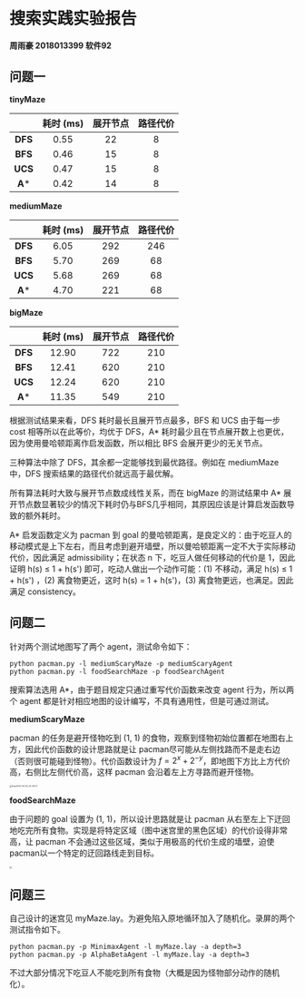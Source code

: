 # 搜索实践实验报告

**周雨豪  2018013399  软件92**



## 问题一

**tinyMaze**

|         | 耗时 (ms) | 展开节点 | 路径代价 |
| :-----: | :-------: | :------: | :------: |
| **DFS** |   0.55    |    22    |    8     |
| **BFS** |   0.46    |    15    |    8     |
| **UCS** |   0.47    |    15    |    8     |
| **A***  |   0.42    |    14    |    8     |

**mediumMaze**

|         | 耗时 (ms) | 展开节点 | 路径代价 |
| :-----: | :-------: | :------: | :------: |
| **DFS** |   6.05    |   292    |   246    |
| **BFS** |   5.70    |   269    |    68    |
| **UCS** |   5.68    |   269    |    68    |
| **A***  |   4.70    |   221    |    68    |

**bigMaze**

|         | 耗时 (ms) | 展开节点 | 路径代价 |
| :-----: | :-------: | :------: | :------: |
| **DFS** |   12.90   |   722    |   210    |
| **BFS** |   12.41   |   620    |   210    |
| **UCS** |   12.24   |   620    |   210    |
| **A***  |   11.35   |   549    |   210    |

根据测试结果来看，DFS 耗时最长且展开节点最多，BFS 和 UCS 由于每一步 cost 相等所以在此等价，均优于 DFS，A* 耗时最少且在节点展开数上也更优，因为使用曼哈顿距离作启发函数，所以相比 BFS 会展开更少的无关节点。

三种算法中除了 DFS，其余都一定能够找到最优路径。例如在 mediumMaze 中，DFS 搜索结果的路径代价就远高于最优解。

所有算法耗时大致与展开节点数成线性关系，而在 bigMaze 的测试结果中 A* 展开节点数显著较少的情况下耗时仍与BFS几乎相同，其原因应该是计算启发函数导致的额外耗时。

A* 启发函数定义为 pacman 到 goal 的曼哈顿距离，是良定义的：由于吃豆人的移动模式是上下左右，而且考虑到避开墙壁，所以曼哈顿距离一定不大于实际移动代价，因此满足 admissibility；在状态 n 下，吃豆人做任何移动的代价是 1，因此证明 h(s) $\leq$ 1 + h(s') 即可，吃动人做出一个动作可能：(1) 不移动，满足 h(s) $\leq$ 1 + h(s') ，(2) 离食物更近，这时 h(s) = 1 + h(s')，(3) 离食物更远，也满足。因此满足 consistency。



## 问题二

针对两个测试地图写了两个 agent，测试命令如下：

```
python pacman.py -l mediumScaryMaze -p mediumScaryAgent
python pacman.py -l foodSearchMaze -p foodSearchAgent
```

搜索算法选用 A*，由于题目规定只通过重写代价函数来改变 agent 行为，所以两个 agent 都是针对相应地图的设计编写，不具有通用性，但是可通过测试。

**mediumScaryMaze**

pacman 的任务是避开怪物吃到 (1, 1) 的食物，观察到怪物初始位置都在地图右上方，因此代价函数的设计思路就是让 pacman尽可能从左侧找路而不是走右边（否则很可能碰到怪物）。代价函数设计为 $f=2^{x}+2^{-y}$，即地图下方比上方代价高，右侧比左侧代价高，这样 pacman 会沿着左上方寻路而避开怪物。

<img src="/Users/krzhck/Desktop/Xnip2022-04-02_22-39-21.jpg" alt="Xnip2022-04-02_22-39-21" style="zoom:25%;" />

<div style="page-break-after: always;"></div>

**foodSearchMaze**

由于问题的 goal 设置为 (1, 1)，所以设计思路就是让 pacman 从右至左上下迂回地吃完所有食物。实现是将特定区域（图中迷宫里的黑色区域）的代价设得非常高，让 pacman 不会通过这些区域，类似于用极高的代价生成的墙壁，迫使 pacman以一个特定的迂回路线走到目标。

<img src="/Users/krzhck/Desktop/1491648920359_.pic.jpg" style="zoom:25%;" />



## 问题三

自己设计的迷宫见 myMaze.lay。为避免陷入原地循环加入了随机化。录屏的两个测试指令如下。

```
python pacman.py -p MinimaxAgent -l myMaze.lay -a depth=3
python pacman.py -p AlphaBetaAgent -l myMaze.lay -a depth=3
```

不过大部分情况下吃豆人不能吃到所有食物（大概是因为怪物部分动作的随机化）。